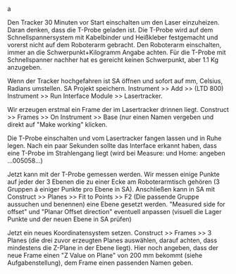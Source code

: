 a

Den Tracker 30 Minuten vor Start einschalten um den Laser einzuheizen. Daran denken, dass die T-Probe geladen ist.
Die T-Probe wird auf dem Schnellspannersystem mit Kabelbinder und Heißkleber festgemacht und vorerst nicht auf dem Roboterarm gebracht.
Den Roboterarm einschalten, immer an die Schwerpunkt+Kilogramm Angabe achten. Für die T-Probe mit Schnellspanner nachher hat es gereicht keinen Schwerpunkt, aber 1.1 Kg 
anzugeben.

Wenn der Tracker hochgefahren ist SA öffnen und sofort auf mm, Celsius, Radians umstellen.
SA Projekt speichern.
Instrument >> Add >> (LTD 800)
Instrument >> Run Interface Module >> Lasertracker.

Wir erzeugen erstmal ein Frame der im Lasertracker drinnen liegt.
Construct >> Frames >> On Instrument >> Base (nur einen Namen vergeben und direkt auf "Make working" klicken.

Die T-Probe einschalten und vom Lasertracker fangen lassen und in Ruhe legen. Nach ein paar Sekunden sollte das Interface erkannt haben, dass eine T-Probe im 
Strahlengang liegt (wird bei Measure: und Home: angeben ...005058...)

Jetzt kann mit der T-Probe gemessen werden. 
Wir messen einige Punkte auf jeder der 3 Ebenen die zu einer Ecke am Roboterarmtisch gehören (3 Gruppen á einiger Punkte pro Ebene in SA).
Anschließen kann in SA mit
Construct >> Planes >> Fit to Points >> F2 (Die passende Gruppe aussuchen und benennen) 
eine Ebene gesetzt werden. "Measured side for offset" und "Planar Offset direction" eventuell anpassen (visuell die Lager Punkte und der neuen Ebene in SA prüfen)

Jetzt ein neues Koordinatensystem setzen.
Construct >> Frames >> 3 Planes (die drei zuvor erzeugten Planes auswählen, darauf achten, dass mindestens die Z-Plane in der Ebene liegt). Hier noch angeben, dass der
neue Frame einen "Z Value on Plane" von 200 mm bekommt (siehe Aufgabenstellung), dem Frame einen passenden Namen geben.

